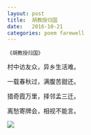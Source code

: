 ```yaml
---
layout: post
title:  胡教授归国
date:   2016-10-21
categories: poem farewell
---
```

`《胡教授归国》`

村中访友众，异乡生活难。

一载春秋过，满腹苦甜还。

猎奇霞万里，择邻孟三迁。

离愁寄牌会，相视不能言。

<!--more-->


![]({{site.url}}/Images/37.JPG)

<script>
  (function(i,s,o,g,r,a,m){i['GoogleAnalyticsObject']=r;i[r]=i[r]||function(){
  (i[r].q=i[r].q||[]).push(arguments)},i[r].l=1*new Date();a=s.createElement(o),
  m=s.getElementsByTagName(o)[0];a.async=1;a.src=g;m.parentNode.insertBefore(a,m)
  })(window,document,'script','https://www.google-analytics.com/analytics.js','ga');

  ga('create', 'UA-85986843-1', 'auto');
  ga('send', 'pageview');

</script>
